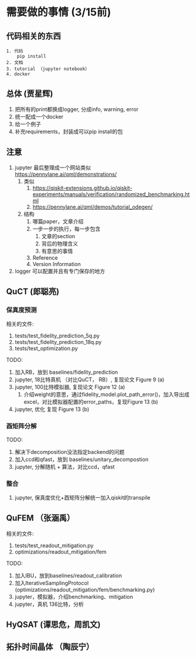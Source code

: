 # 需要做的事情 (3/15前)

## 代码相关的东西
    1. 代码
        pip install
    2. 文档
    3. tutorial （jupyter notebook）
    4. docker

## 总体 (贾星辉)
1. 把所有的print都换成logger, 分成info, warning, error
2. 统一配成一个docker
3. 给一个例子
4. 补充requirements，封装成可以pip install的包

## 注意 
1. jupyter 最后整理成一个网站类似 https://pennylane.ai/qml/demonstrations/
    1. 类似
        1. https://qiskit-extensions.github.io/qiskit-experiments/manuals/verification/randomized_benchmarking.html
        1. https://pennylane.ai/qml/demos/tutorial_odegen/
    2. 结构
        1. 哪篇paper，文章介绍
        2. 一步一步的执行，每一步包含
            1. 文章的section
            2. 背后的物理含义
            3. 有意思的事情
        3. Reference
        4. Version Information
2. logger 可以配置并且有专门保存的地方
    

## QuCT (郎聪亮)
### 保真度预测
相关的文件:
1. tests/test_fidelity_prediction_5q.py
2. tests/test_fidelity_prediction_18q.py
3. tests/test_optimization.py

TODO:
1. 加入RB，放到 baselines/fidelity_prediction
2. jupyter, 18比特真机 （对比QuCT， RB）, 复现论文 Figure 9 (a)
3. jupyter, 100比特模拟器, 复现论文 Figure 12 (a)
    1. 介绍weight的意思，通过fidelity_model.plot_path_error()，加入导出成excel，对比模拟器配置的error_paths，复现Figure 13 (b)
5. jupyter, 优化 复现 Figure 13 (b)

### 酉矩阵分解
TODO:
1. 解决下decomposition没法指定backend的问题
1. 加入ccd和qfast，放到 baselines/unitary_decompostion
2. jupyter, 分解随机 + 算法，对比ccd，qfast

### 整合
1. jupyter, 保真度优化+酉矩阵分解统一加入qiskit的transpile

## QuFEM （张涵禹）
相关的文件:
1. tests/test_readout_mitigation.py
2. optimizations/readout_mitigation/fem

TODO:
1. 加入IBU，放到baselines/readout_calibration
2. 加入IterativeSamplingProtocol (optimizations/readout_mitigation/fem/benchmarking.py)
3. jupyter，模拟器，介绍benchmarking、mitigation
4. jupyter，真机 136比特，分析

## HyQSAT (谭思危，周凯文)


## 拓扑时间晶体 （陶辰宁）